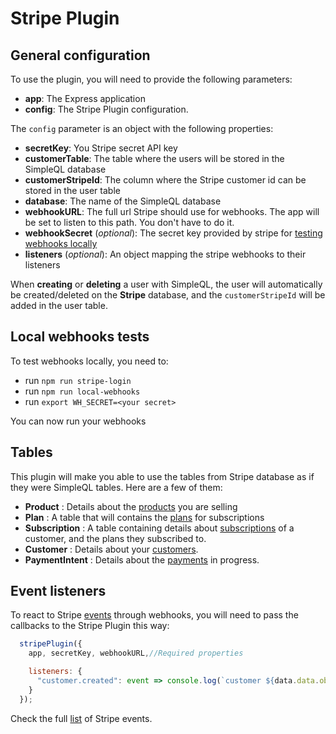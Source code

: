 # Stripe Plugin

## General configuration

To use the plugin, you will need to provide the following parameters:

 * **app**: The Express application
 * **config**: The Stripe Plugin configuration.

 The `config` parameter is an object with the following properties:

 * **secretKey**: You Stripe secret API key
 * **customerTable**: The table where the users will be stored in the SimpleQL database
 * **customerStripeId**: The column where the Stripe customer id can be stored in the user table
 * **database**: The name of the SimpleQL database
 * **webhookURL**: The full url Stripe should use for webhooks. The app will be set to listen to this path. You don't have to do it.
 * **webhookSecret** (*optional*): The secret key provided by stripe for [testing webhooks locally](https://stripe.com/docs/webhooks/test) 
 * **listeners** (*optional*): An object mapping the stripe webhooks to their listeners

When **creating** or **deleting** a user with SimpleQL, the user will automatically be created/deleted on the **Stripe** database, and the `customerStripeId` will be added in the user table.

## Local webhooks tests

To test webhooks locally, you need to:

* run `npm run stripe-login`
* run `npm run local-webhooks`
* run `export WH_SECRET=<your secret>`

You can now run your webhooks

## Tables

This plugin will make you able to use the tables from Stripe database as if they were SimpleQL tables. Here are a few of them:

 * **Product** : Details about the [products](https://stripe.com/docs/api/products) you are selling
 * **Plan** : A table that will contains the [plans](https://stripe.com/docs/api/plans) for subscriptions
 * **Subscription** : A table containing details about [subscriptions](https://stripe.com/docs/api/subscriptions) of a customer, and the plans they subscribed to.
 * **Customer** : Details about your [customers](https://stripe.com/docs/api/customers).
 * **PaymentIntent** : Details about the [payments](https://stripe.com/docs/api/payments_intent) in progress.

## Event listeners

To react to Stripe [events](https://stripe.com/docs/api/events) through webhooks, you will need to pass the callbacks to the Stripe Plugin this way:

```javascript
  stripePlugin({
    app, secretKey, webhookURL,//Required properties

    listeners: {
      "customer.created": event => console.log(`customer ${data.data.object.id} was created`),
    }
  });
```

Check the full [list](https://stripe.com/docs/api/events/types) of Stripe events.